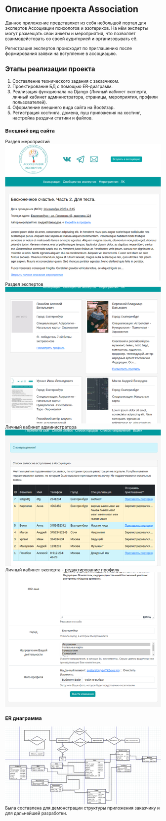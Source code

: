 # Описание проекта Association
Данное приложение представляет из себя небольшой портал для экспертов Ассоциации психологов и эзотериков. На нём эксперты могут размещать свои анкеты и мероприятия, что позволяет взаимодейстовать со своей аудиторией и организовывать её.

Регистрация экспертов происходит по приглашению после формирования заявки на вступление в ассоциацию.

## Этапы реализации проекта
1. Составление технического задания с заказчиком.
2. Проектирование БД с помощью ER-диаграмм.
3. Реализация функционала на Django (Личный кабинет эксперта, личный кабинет администратора, страницы, мероприятия, профили пользователей).
4. Оформление внешнего вида сайта на Bootstrap.
5. Регистрация хостинга, домена, пуш приложения на хостинг, настройка раздачи статики и файлов.

### Внешний вид сайта
Раздел мероприятий
![Внешний вид](https://github.com/shakertov/association/blob/main/images/git-2.png)
Раздел экспертов
![Внешний вид](https://github.com/shakertov/association/blob/main/images/git-3.png)
Личный кабинет администратора
![Внешний вид](https://github.com/shakertov/association/blob/main/images/git-4.png)
Личный кабинет эксперта - редактирование профиля
![Внешний вид](https://github.com/shakertov/association/blob/main/images/git-5.png)

### ER диаграмма
![ERD](https://github.com/shakertov/association/blob/main/images/git-1.png)
Была составлена для демонстрации структуры приложения заказчику и для дальнейшей разработки.